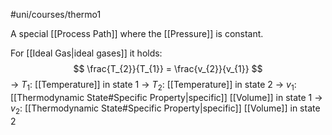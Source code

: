 #uni/courses/thermo1 

A special [[Process Path]] where the [[Pressure]] is constant.

For [[Ideal Gas|ideal gases]] it holds:
$$
\frac{T_{2}}{T_{1}} = \frac{v_{2}}{v_{1}}
$$
-> $T_{1}$: [[Temperature]] in state 1
-> $T_{2}$: [[Temperature]] in state 2
-> $v_{1}$: [[Thermodynamic State#Specific Property|specific]] [[Volume]] in state 1
-> $v_{2}$: [[Thermodynamic State#Specific Property|specific]] [[Volume]] in state 2